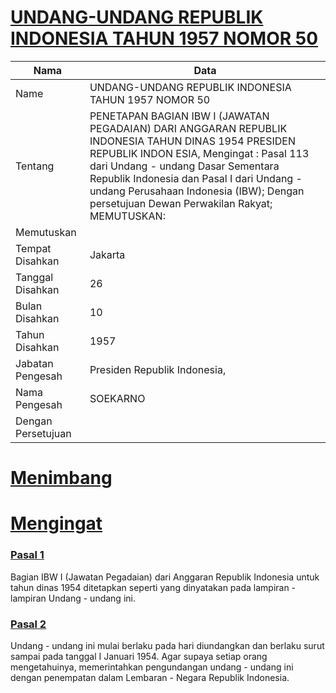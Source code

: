 # [UNDANG-UNDANG REPUBLIK INDONESIA TAHUN 1957 NOMOR 50](http://example.org/legal/peraturan/uu/1957/50)

| Nama | Data |
| ------ | ----- |
|Name|UNDANG-UNDANG REPUBLIK INDONESIA TAHUN 1957 NOMOR 50|
|Tentang| PENETAPAN BAGIAN IBW I (JAWATAN PEGADAIAN) DARI ANGGARAN REPUBLIK INDONESIA TAHUN DINAS 1954 PRESIDEN REPUBLIK INDON ESIA, Mengingat : Pasal 113 dari Undang - undang Dasar Sementara Republik Indonesia dan Pasal I dari Undang - undang Perusahaan Indonesia (IBW); Dengan persetujuan Dewan Perwakilan Rakyat; MEMUTUSKAN:|
|Memutuskan||
|Tempat Disahkan|Jakarta|
|Tanggal Disahkan|26|
|Bulan Disahkan|10|
|Tahun Disahkan|1957|
|Jabatan Pengesah|Presiden Republik Indonesia,|
|Nama Pengesah|SOEKARNO|
|Dengan Persetujuan||
# [Menimbang](http://example.org/legal/peraturan/uu/1957/50/menimbang)

# [Mengingat](http://example.org/legal/peraturan/uu/1957/50/mengingat)


### [Pasal 1](http://example.org/legal/peraturan/uu/1957/50/pasal/0001)
Bagian IBW I (Jawatan Pegadaian) dari Anggaran Republik Indonesia untuk tahun dinas 1954 ditetapkan seperti yang dinyatakan pada lampiran - lampiran Undang - undang ini.


### [Pasal 2](http://example.org/legal/peraturan/uu/1957/50/pasal/0002)
Undang - undang ini mulai berlaku pada hari diundangkan dan berlaku surut sampai pada tanggal I Januari 1954. Agar supaya setiap orang mengetahuinya, memerintahkan pengundangan undang - undang ini dengan penempatan dalam Lembaran - Negara Republik Indonesia.
